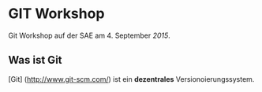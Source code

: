 GIT Workshop
============

Git Workshop auf der SAE am 4. September *2015*.

Was ist Git
-----------

[Git] (http://www.git-scm.com/) ist ein **dezentrales** Versionoierungssystem.